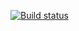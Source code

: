 [![Build status](https://ci.appveyor.com/api/projects/status/aaip27817o5rh283?svg=true)](https://ci.appveyor.com/project/Yumetsuki11/aqa-homework5-1)
